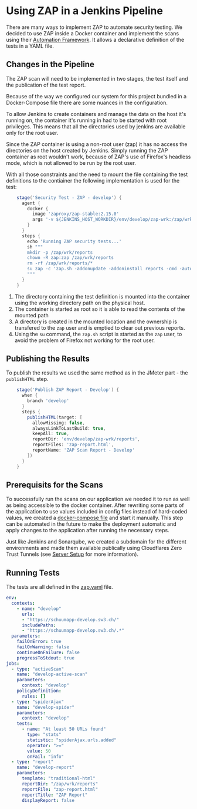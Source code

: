 # Using ZAP in a Jenkins Pipeline

There are many ways to implement ZAP to automate security testing. We decided to use ZAP inside a Docker container and implement the scans using their [Automation Framework](https://www.zaproxy.org/docs/automate/automation-framework/). It allows a declarative definition of the tests in a YAML file. 

## Changes in the Pipeline

The ZAP scan will need to be implemented in two stages, the test itself and the publication of the test report. 

Because of the way we configured our system for this project bundled in a Docker-Compose file there are some nuances in the configuration.

To allow Jenkins to create containers and manage the data on the host it's running on, the container it's running in had to be started with root privileges. This means that all the directories used by jenkins are available only for the root user. 

Since the ZAP container is using a non-root user (zap) it has no access the directories on the host created by Jenkins. Simply running the ZAP container as root wouldn't work, because of ZAP's use of Firefox's headless mode, which is not allowed to be run by the root user. 

With all those constraints and the need to mount the file containing the test definitions to the contiainer the following implementation is used for the test:

```groovy
    stage('Security Test - ZAP - develop') {
      agent {
        docker {
          image 'zaproxy/zap-stable:2.15.0'
          args '-v ${JENKINS_HOST_WORKDIR}/env/develop/zap-wrk:/zap/wrk:rw --user root'
        }
      }
      steps {
        echo 'Running ZAP security tests...'
        sh """
        mkdir -p /zap/wrk/reports 
        chown -R zap:zap /zap/wrk/reports
        rm -rf /zap/wrk/reports/*
        su zap -c 'zap.sh -addonupdate -addoninstall reports -cmd -autorun /zap/wrk/zap.yaml' 
        """
      }
    }
```

1. The directory containing the test definition is mounted into the container using the working directory path on the physical host.
2. The container is started as root so it is able to read the contents of the mounted path
3. A directory is created in the mounted location and the ownership is transfered to the `zap` user and is emptied to clear out previous reports.
4. Using the `su` command, the `zap.sh` script is started as the `zap` user, to avoid the problem of Firefox not working for the root user. 

## Publishing the Results

To publish the results we used the same method as in the JMeter part - the `publishHTML` step. 

```groovy
    stage('Publish ZAP Report - Develop') {
      when {
        branch 'develop'
      }
      steps {
        publishHTML(target: [
          allowMissing: false,
          alwaysLinkToLastBuild: true,
          keepAll: true,
          reportDir: 'env/develop/zap-wrk/reports',
          reportFiles: 'zap-report.html',
          reportName: 'ZAP Scan Report - Develop'
        ])
      }
    }
```

## Prerequisits for the Scans

To successfully run the scans on our application we needed it to run as well as being accessible to the docker container. After rewriting some parts of the application to use values included in config files instead of hard-coded values, we created a [docker-compose file](../../env/develop/docker-compose.yaml) and start it manually. This step can be automated in the future to make the deployment automatic and apply changes to the application after running the necessary steps.

Just like Jenkins and Sonarqube, we created a subdomain for the different environments and made them available publically using Cloudflares Zero Trust Tunnels (see [Server Setup](../ex-02/server-setup.md) for more information).

## Running Tests

The tests are all defined in the [zap.yaml](../../env/develop/zap-wrk/zap.yaml) file.

```yaml
env:
  contexts:
    - name: "develop"
      urls:
      - "https://schuumapp-develop.sw3.ch/"
      includePaths:
      - "https://schuumapp-develop.sw3.ch/.*"
  parameters:
    failOnError: true
    failOnWarning: false
    continueOnFailure: false
    progressToStdout: true
jobs:
  - type: "activeScan"
    name: "develop-active-scan"
    parameters:
      context: "develop"
    policyDefinition:
      rules: []
  - type: "spiderAjax"
    name: "develop-spider"
    parameters:
      context: "develop"
    tests:
      - name: "At least 50 URLs found"
        type: "stats"
        statistic: "spiderAjax.urls.added"
        operator: ">="
        value: 50
        onFail: "info"
  - type: "report"
    name: "develop-report"
    parameters:
      template: "traditional-html"
      reportDir: "/zap/wrk/reports"
      reportFile: "zap-report.html"
      reportTitle: "ZAP Report"
      displayReport: false
```


